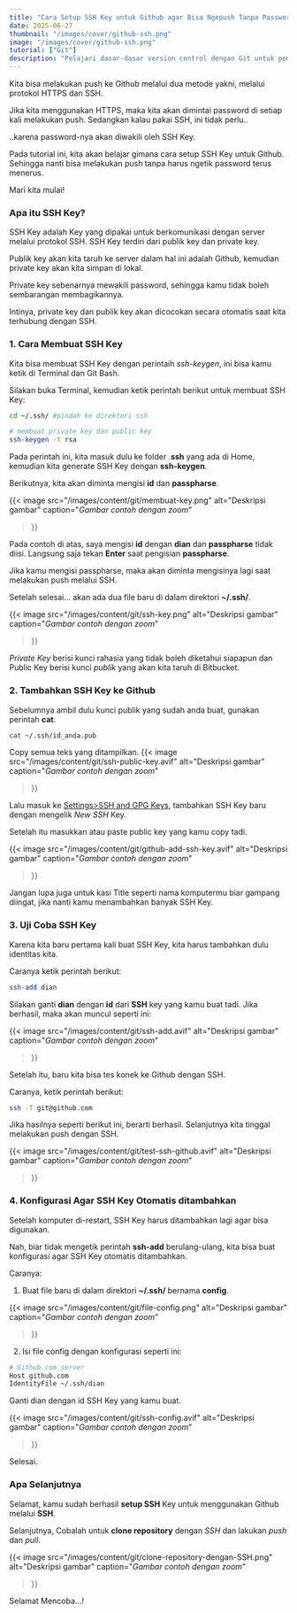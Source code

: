 ```yaml
---
title: "Cara Setup SSH Key untuk Github agar Bisa Ngepush Tanpa Password"
date: 2025-06-27
thumbnail: "/images/cover/github-ssh.png"
image: "/images/cover/github-ssh.png"
tutorial: ["Git"]
description: "Pelajari dasar-dasar version control dengan Git untuk pemula."
---
```



Kita bisa melakukan push ke Github melalui dua metode yakni, melalui protokol HTTPS dan SSH.

Jika kita menggunakan HTTPS, maka kita akan dimintai password di setiap kali melakukan push. Sedangkan kalau pakai SSH, ini tidak perlu..

..karena password-nya akan diwakili oleh SSH Key.

Pada tutorial ini, kita akan belajar gimana cara setup SSH Key untuk Github. Sehingga nanti bisa melakukan push tanpa harus ngetik password terus menerus.

Mari kita mulai!

### Apa itu SSH Key?

SSH Key adalah Key yang dipakai untuk berkomunikasi dengan server melalui protokol SSH. SSH Key terdiri dari publik key dan private key.

Publik key akan kita taruh ke server dalam hal ini adalah Github, kemudian private key akan kita simpan di lokal.

Private key sebenarnya mewakili password, sehingga kamu tidak boleh sembarangan membagikannya.

Intinya, private key dan publik key akan dicocokan secara otomatis saat kita terhubung dengan SSH.

### 1. Cara Membuat SSH Key

Kita bisa membuat SSH Key dengan perintaih *ssh-keygen*, ini bisa kamu ketik di Terminal dan Git Bash.

Silakan buka Terminal, kemudian ketik perintah berikut untuk membuat SSH Key:

```bash
cd ~/.ssh/ #pindah ke direktori ssh

# membuat private key dan public key
ssh-keygen -t rsa
```

Pada perintah ini, kita masuk dulu ke folder .**ssh** yang ada di Home, kemudian kita generate SSH Key dengan **ssh-keygen**.

Berikutnya, kita akan diminta mengisi **id** dan **passpharse**.

  {{< image 
  src="/images/content/git/membuat-key.png" 
  alt="Deskripsi gambar" 
  caption="*Gambar contoh dengan zoom*" 
  >}}

Pada contoh di atas, saya mengisi **id** dengan **dian** dan **passpharse** tidak diisi. Langsung saja tekan **Enter** saat pengisian **passpharse**.

Jika kamu mengisi passpharse, maka akan diminta mengisinya lagi saat melakukan push melalui SSH.

Setelah selesai… akan ada dua file baru di dalam direktori **~/.ssh/**.

  {{< image 
  src="/images/content/git/ssh-key.png" 
  alt="Deskripsi gambar" 
  caption="*Gambar contoh dengan zoom*" 
  >}}

*Private Key* berisi kunci rahasia yang tidak boleh diketahui siapapun dan Public Key berisi kunci *publik* yang akan kita taruh di Bitbucket.

### 2. Tambahkan SSH Key ke Github

Sebelumnya ambil dulu kunci publik yang sudah anda buat, gunakan perintah **cat**.

```bash
cat ~/.ssh/id_anda.pub
```

Copy semua teks yang ditampilkan.
  {{< image 
  src="/images/content/git/ssh-public-key.avif" 
  alt="Deskripsi gambar" 
  caption="*Gambar contoh dengan zoom*" 
  >}}

Lalu masuk ke [Settings>SSH and GPG Keys](https://github.com/settings/keys), tambahkan SSH Key baru dengan mengelik *New SSH* Key.

Setelah itu masukkan atau paste public key yang kamu copy tadi.

  {{< image 
  src="/images/content/git/github-add-ssh-key.avif" 
  alt="Deskripsi gambar" 
  caption="*Gambar contoh dengan zoom*" 
  >}}

Jangan lupa juga untuk kasi Title seperti nama komputermu biar gampang diingat, jika nanti kamu menambahkan banyak SSH Key.

### 3. Uji Coba SSH Key

Karena kita baru pertama kali buat SSH Key, kita harus tambahkan dulu identitas kita.

Caranya ketik perintah berikut:

```bash
ssh-add dian
```

Silakan ganti **dian** dengan **id** dari **SSH** key yang kamu buat tadi. Jika berhasil, maka akan muncul seperti ini:

  {{< image 
  src="/images/content/git/ssh-add.avif" 
  alt="Deskripsi gambar" 
  caption="*Gambar contoh dengan zoom*" 
  >}}

Setelah itu, baru kita bisa tes konek ke Github dengan SSH.

Caranya, ketik perintah berikut:
```bash
ssh -T git@github.com
```

Jika hasilnya seperti berikut ini, berarti berhasil. Selanjutnya kita tinggal melakukan push dengan SSH.

  {{< image 
  src="/images/content/git/test-ssh-github.avif" 
  alt="Deskripsi gambar" 
  caption="*Gambar contoh dengan zoom*" 
  >}}

### 4. Konfigurasi Agar SSH Key Otomatis ditambahkan

Setelah komputer di-restart, SSH Key harus ditambahkan lagi agar bisa digunakan.

Nah, biar tidak mengetik perintah **ssh-add** berulang-ulang, kita bisa buat konfigurasi agar SSH Key otomatis ditambahkan.

Caranya:

1. Buat file baru di dalam direktori **~/.ssh/** bernama **config**.

  {{< image 
  src="/images/content/git/file-config.png" 
  alt="Deskripsi gambar" 
  caption="*Gambar contoh dengan zoom*" 
  >}}

2. Isi file config dengan konfigurasi seperti ini:
```bash
# Github.com server
Host github.com
IdentityFile ~/.ssh/dian
```

Ganti dian dengan id SSH Key yang kamu buat.

  {{< image 
  src="/images/content/git/ssh-config.avif" 
  alt="Deskripsi gambar" 
  caption="*Gambar contoh dengan zoom*" 
  >}}

Selesai.

### Apa Selanjutnya

Selamat, kamu sudah berhasil **setup SSH** Key untuk menggunakan Github melalui **SSH**.

Selanjutnya, Cobalah untuk **clone repository** dengan *SSH* dan lakukan *push* dan *pull*.

  {{< image 
  src="/images/content/git/clone-repository-dengan-SSH.png" 
  alt="Deskripsi gambar" 
  caption="*Gambar contoh dengan zoom*" 
  >}}

  Selamat Mencoba...!
